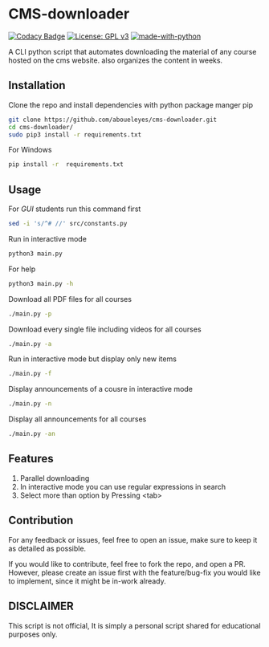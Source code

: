 # CMS-downloader
[![Codacy Badge](https://app.codacy.com/project/badge/Grade/010dce8825674274928fce14fa819335)](https://www.codacy.com/gh/aboueleyes/cms-downloader/dashboard?utm_source=github.com&amp;utm_medium=referral&amp;utm_content=aboueleyes/cms-downloader&amp;utm_campaign=Badge_Grade)
[![License: GPL v3](https://img.shields.io/badge/License-GPLv3-blue.svg)](https://www.gnu.org/licenses/gpl-3.0)
[![made-with-python](https://img.shields.io/badge/Made%20with-Python-1f425f.svg)](https://www.python.org/)

A CLI python script that automates downloading  the material of any course hosted on the  cms website. also organizes the content in weeks.

## Installation
Clone the repo and install dependencies with python package manger pip

```bash
git clone https://github.com/aboueleyes/cms-downloader.git
cd cms-downloader/
sudo pip3 install -r requirements.txt
```
For Windows
```bash
pip install -r  requirements.txt
```

## Usage
For *GUI* students run this command first 
```bash
sed -i 's/^# //' src/constants.py 
```
Run in interactive mode
```bash
python3 main.py
```
For help
```bash
python3 main.py -h
```
Download all PDF files for all courses
```bash
./main.py -p
```
Download every single file including videos for all courses
```bash
./main.py -a
```
Run in interactive mode but display only new items
```bash
./main.py -f
```
Display announcements of a cousre in interactive mode
```bash
./main.py -n
```
Display all announcements for all courses
```bash
./main.py -an
```
## Features
1.  Parallel downloading
2.  In interactive mode you can use regular expressions in search <br>
3.  Select more than option by Pressing \<tab\>

## Contribution
For any feedback or issues, feel free to open an issue, make sure to keep it as detailed as possible.

If you would like to contribute, feel free to fork the repo, and open a PR. However, please create an issue first with the feature/bug-fix you would like to implement, since it might be in-work already.

## DISCLAIMER
This script is not official, It is simply a personal script shared  for educational purposes only.
